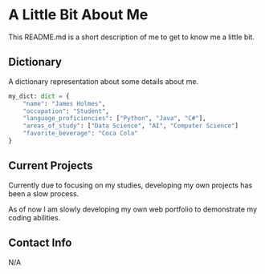 # A Little Bit About Me

This README.md is a short description of me to get to know me a little bit.

## Dictionary

A dictionary representation about some details about me.

```python
my_dict: dict = {
    "name": "James Holmes",
    "occupation": "Student",
    "language_proficiencies": ["Python", "Java", "C#"],
    "areas_of_study": ["Data Science", "AI", "Computer Science"]
    "favorite_beverage": "Coca Cola"
}
```

## Current Projects

Currently due to focusing on my studies, developing my own projects has been a slow process.

As of now I am slowly developing my own web portfolio to demonstrate my coding abilities.

## Contact Info

N/A

<!--
**jameshlms/jameshlms** is a ✨ _special_ ✨ repository because its `README.md` (this file) appears on your GitHub profile.

Here are some ideas to get you started:

- 🔭 At the moment I am spending time studying but I hope to develop more independent projects.
- 🌱 Currently I am learning about the fundamentals of data science and artificial intelligence.
- 👯 I hope to collaborate with groups who follow similar interests of even software/web app development.
- ⚡ Fun fact: Lived in Germany for 4 years and now living in North Carolina, studying at UNC at Charlotte.
-->
